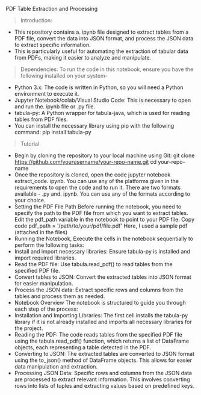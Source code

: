PDF Table Extraction and Processing
> Introduction:
* This repository contains a. ipynb file designed to extract tables from a PDF file, convert the data into JSON format, and process the JSON data to extract specific information. 
* This is particularly useful for automating the extraction of tabular data from PDFs, making it easier to analyze and manipulate.
> Dependencies:
To run the code in this notebook, ensure you have the following installed on your system-
* Python 3.x: The code is written in Python, so you will need a Python environment to execute it.
* Jupyter Notebook/colab/Visual Studio Code: This is necessary to open and run the. ipynb file or .py file.
* tabula-py: A Python wrapper for tabula-java, which is used for reading tables from PDF files.
* You can install the necessary library using pip with the following command:
pip install tabula-py
> Tutorial
* Begin by cloning the repository to your local machine using Git:
git clone https://github.com/yourusername/your-repo-name.git
cd your-repo-name
* Once the repository is cloned, open the code 
jupyter notebook extract_code. ipynb. You can use any of the platforms given in the requirements to open the code and to run it. There are two formats available - .py and. ipynb. You can use any of the formats according to your choice. 
* Setting the PDF File Path
Before running the notebook, you need to specify the path to the PDF file from which you want to extract tables. Edit the pdf_path variable in the notebook to point to your PDF file:
Copy code
pdf_path = '/path/to/your/pdf/file.pdf' 
Here, I used a sample pdf (attached in the files)
* Running the Notebook,
Execute the cells in the notebook sequentially to perform the following tasks:
* Install and import necessary libraries: Ensure tabula-py is installed and import required libraries.
* Read the PDF file: Use tabula.read_pdf() to read tables from the specified PDF file.
* Convert tables to JSON: Convert the extracted tables into JSON format for easier manipulation.
* Process the JSON data: Extract specific rows and columns from the tables and process them as needed.
* Notebook Overview
The notebook is structured to guide you through each step of the process:
* Installation and Importing Libraries: The first cell installs the tabula-py library if it is not already installed and imports all necessary libraries for the project.
* Reading the PDF: The code reads tables from the specified PDF file using the tabula.read_pdf() function, which returns a list of DataFrame objects, each representing a table detected in the PDF.
* Converting to JSON: The extracted tables are converted to JSON format using the to_json() method of DataFrame objects. This allows for easier data manipulation and extraction.
* Processing JSON Data: Specific rows and columns from the JSON data are processed to extract relevant information. This involves converting rows into lists of tuples and extracting values based on predefined keys.

